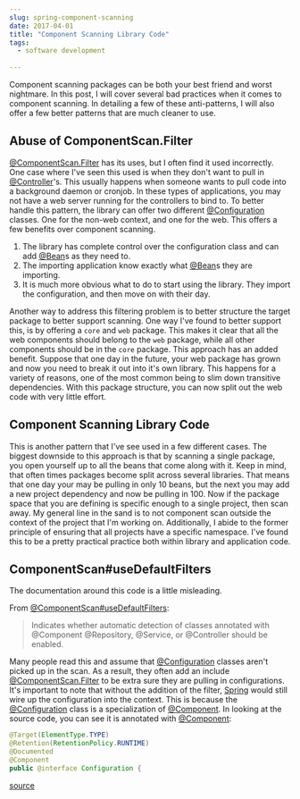 ```yaml
---
slug: spring-component-scanning
date: 2017-04-01
title: "Component Scanning Library Code"
tags:
  - software development
  
---
```


Component scanning packages can be both your best friend and worst nightmare.
In this post, I will cover several bad practices when it comes to component scanning.
In detailing a few of these anti-patterns, I will also offer a few better patterns that are much cleaner to use.

<!--more-->

## Abuse of ComponentScan.Filter

[@ComponentScan.Filter] has its uses, but I often find it used incorrectly.
One case where I've seen this used is when they don't want to pull in [@Controller]'s.
This usually happens when someone wants to pull code into a background daemon or cronjob.
In these types of applications, you may not have a web server running for the controllers to bind to.
To better handle this pattern, the library can offer two different [@Configuration] classes.
One for the non-web context, and one for the web.
This offers a few benefits over component scanning.

1. The library has complete control over the configuration class and can add [@Bean]s as they need to.
2. The importing application know exactly what [@Bean]s they are importing.
3. It is much more obvious what to do to start using the library. They import the configuration, and then move on with their day.

Another way to address this filtering problem is to better structure the target package to better support scanning.
One way I've found to better support this, is by offering a ```core``` and ```web``` package.
This makes it clear that all the web components should belong to the ```web``` package, while all other components should be in the ```core``` package.
This approach has an added benefit.
Suppose that one day in the future, your web package has grown and now you need to break it out into it's own library.
This happens for a variety of reasons, one of the most common being to slim down transitive dependencies.
With this package structure, you can now split out the web code with very little effort. 


## Component Scanning Library Code

This is another pattern that I've see used in a few different cases.
The biggest downside to this approach is that by scanning a single package, you open yourself up to all the beans that come along with it.
Keep in mind, that often times packages become split across several libraries.
That means that one day your may be pulling in only 10 beans, but the next you may add a new project dependency and now be pulling in 100.
Now if the package space that you are defining is specific enough to a single project, then scan away.
My general line in the sand is to not component scan outside the context of the project that I'm working on.
Additionally, I abide to the former principle of ensuring that all projects have a specific namespace.
I've found this to be a pretty practical practice both within library and application code.


## ComponentScan#useDefaultFilters

The documentation around this code is a little misleading.

From [@ComponentScan#useDefaultFilters]:

> Indicates whether automatic detection of classes annotated with @Component @Repository, @Service, or @Controller should be enabled.

Many people read this and assume that [@Configuration] classes aren't picked up in the scan.
As a result, they often add an include [@ComponentScan.Filter] to be extra sure they are pulling in configurations.
It's important to note that without the addition of the filter, [Spring] would still wire up the configuration into the context.
This is because the [@Configuration] class is a specialization of [@Component].
In looking at the source code, you can see it is annotated with [@Component]:

```java
@Target(ElementType.TYPE)
@Retention(RetentionPolicy.RUNTIME)
@Documented
@Component
public @interface Configuration {
```

[source](https://github.com/spring-projects/spring-framework/blob/master/spring-context/src/main/java/org/springframework/context/annotation/Configuration.java#L404)


[Spring]: https://spring.io/
[@Component]: http://docs.spring.io/spring-framework/docs/current/javadoc-api/org/springframework/stereotype/Component.html
[@Configuration]: http://docs.spring.io/spring-framework/docs/current/javadoc-api/org/springframework/context/annotation/Configuration.html
[@Import]: http://docs.spring.io/spring-framework/docs/current/javadoc-api/org/springframework/context/annotation/Import.html
[@Controller]: https://docs.spring.io/spring/docs/current/javadoc-api/org/springframework/stereotype/Controller.html
[@Bean]: http://docs.spring.io/spring-framework/docs/current/javadoc-api/org/springframework/context/annotation/Bean.html
[@ComponentScan.Filter]: http://docs.spring.io/spring/docs/current/javadoc-api/org/springframework/context/annotation/ComponentScan.Filter.html
[@ComponentScan#useDefaultFilters]: http://docs.spring.io/spring/docs/current/javadoc-api/org/springframework/context/annotation/ComponentScan.html#useDefaultFilters--
